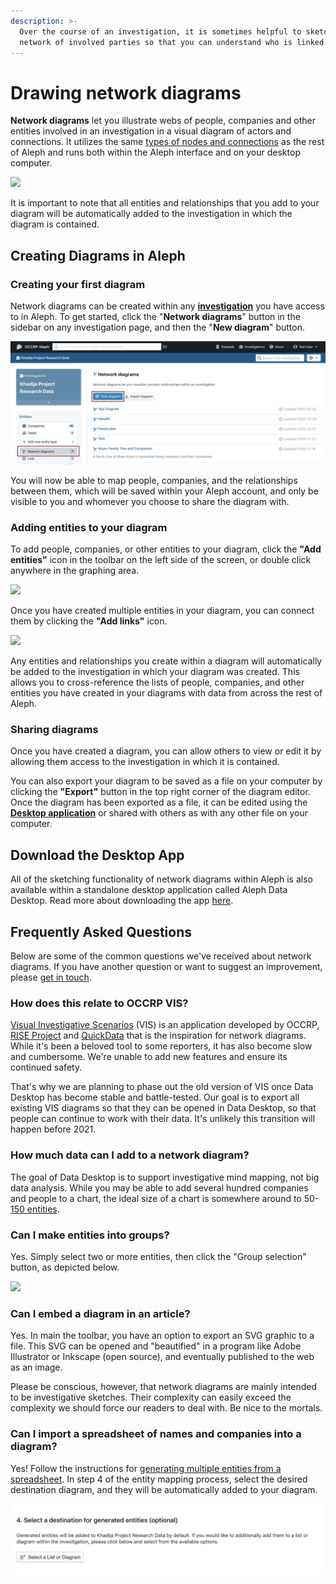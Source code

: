 ```yaml
---
description: >-
  Over the course of an investigation, it is sometimes helpful to sketch out a
  network of involved parties so that you can understand who is linked to what.
---
```


# Drawing network diagrams

**Network diagrams** let you illustrate webs of people, companies and other entities involved in an investigation in a visual diagram of actors and connections. It utilizes the same [types of nodes and connections](../../developers/followthemoney/) as the rest of Aleph and runs both within the Aleph interface and on your desktop computer.

![](../../.gitbook/assets/screenshot-2019-08-29-at-11.09.30.png)

It is important to note that all entities and relationships that you add to your diagram will be automatically added to the investigation in which the diagram is contained.

## Creating Diagrams in Aleph

### Creating your first diagram

Network diagrams can be created within any [**investigation**](creating-an-investigation.md) you have access to in Aleph. To get started, click the "**Network diagrams**" button in the sidebar on any investigation page, and then the "**New diagram**" button.

![](../../.gitbook/assets/screen-shot-2021-02-11-at-13.10.19.png)

You will now be able to map people, companies, and the relationships between them, which will be saved within your Aleph account, and only be visible to you and whomever you choose to share the diagram with.

### Adding entities to your diagram

To add people, companies, or other entities to your diagram, click the **"Add entities"** icon in the toolbar on the left side of the screen, or double click anywhere in the graphing area.

![](../../.gitbook/assets/screen-shot-2020-03-16-at-14.55.13.png)

Once you have created multiple entities in your diagram, you can connect them by clicking the **"Add links"** icon.

![](../../.gitbook/assets/screen-shot-2020-03-16-at-14.58.28.png)

Any entities and relationships you create within a diagram will automatically be added to the investigation in which your diagram was created. This allows you to cross-reference the lists of people, companies, and other entities you have created in your diagrams with data from across the rest of Aleph.

### Sharing diagrams

Once you have created a diagram, you can allow others to view or edit it by allowing them access to the investigation in which it is contained.

You can also export your diagram to be saved as a file on your computer by clicking the **"Export"** button in the top right corner of the diagram editor. Once the diagram has been exported as a file, it can be edited using the [**Desktop application**](../aleph-data-desktop.md) or shared with others as with any other file on your computer.

## Download the Desktop App

All of the sketching functionality of network diagrams within Aleph is also available within a standalone desktop application called Aleph Data Desktop. Read more about downloading the app [here](../aleph-data-desktop.md).

## Frequently Asked Questions

Below are some of the common questions we've received about network diagrams. If you have another question or want to suggest an improvement, please [get in touch](../../get-in-touch.md).

### How does this relate to OCCRP VIS?

[Visual Investigative Scenarios](https://vis.occrp.org) (VIS) is an application developed by OCCRP, [RISE Project](https://www.riseproject.ro) and [QuickData](http://www.quickdata.ro) that is the inspiration for network diagrams. While it's been a beloved tool to some reporters, it has also become slow and cumbersome. We're unable to add new features and ensure its continued safety.

That's why we are planning to phase out the old version of VIS once Data Desktop has become stable and battle-tested. Our goal is to export all existing VIS diagrams so that they can be opened in Data Desktop, so that people can continue to work with their data. It's unlikely this transition will happen before 2021.

### How much data can I add to a network diagram?

The goal of Data Desktop is to support investigative mind mapping, not big data analysis. While you may be able to add several hundred companies and people to a chart, the ideal size of a chart is somewhere around to 50-[150 entities](https://en.wikipedia.org/wiki/Dunbar's\_number).

### Can I make entities into groups?

Yes. Simply select two or more entities, then click the "Group selection" button, as depicted below.

![](../../.gitbook/assets/screen-shot-2020-03-17-at-09.33.12.png)

### Can I embed a diagram in an article?

Yes. In main the toolbar, you have an option to export an SVG graphic to a file. This SVG can be opened and "beautified" in a program like Adobe Illustrator or Inkscape (open source), and eventually published to the web as an image.

Please be conscious, however, that network diagrams are mainly intended to be investigative sketches. Their complexity can easily exceed the complexity we should force our readers to deal with. Be nice to the mortals.

### Can I import a spreadsheet of names and companies into a diagram?

Yes! Follow the instructions for [generating multiple entities from a spreadsheet](generating-multiple-entities-from-a-list.md). In step 4 of the entity mapping process, select the desired destination diagram, and they will be automatically added to your diagram.

![](<../../.gitbook/assets/screen-shot-2021-02-11-at-13.16.17 (1) (1).png>)
